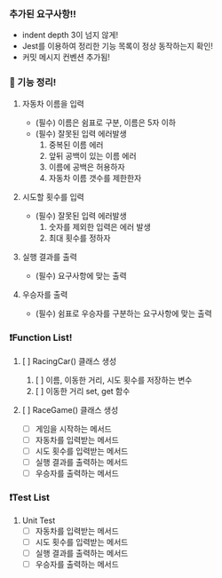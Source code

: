### 추가된 요구사항!!

- indent depth 3이 넘지 않게!
- Jest를 이용하여 정리한 기능 목록이 정상 동작하는지 확인!
- 커밋 메시지 컨벤션 추가됨!

### 🚗 기능 정리!

1. 자동차 이름을 입력
   - (필수) 이름은 쉼표로 구분, 이름은 5자 이하
   - (필수) 잘못된 입력 에러발생
     1. 중복된 이름 에러
     2. 앞뒤 공백이 있는 이름 에러
     3. 이름에 공백은 허용하자
     4. 자동차 이름 갯수를 제한한자

2. 시도할 횟수를 입력
   - (필수) 잘못된 입력 에러발생
     1. 숫자를 제외한 입력은 에러 발생
     2. 최대 횟수를 정하자

3. 실행 결과를 출력
   - (필수) 요구사항에 맞는 출력
   
4. 우승자를 출력
   - (필수) 쉼표로 우승자를 구분하는 요구사항에 맞는 출력

### ❗Function List!

1. [ ] RacingCar() 클래스 생성
   1. [ ] 이름, 이동한 거리, 시도 횟수를 저장하는 변수
   2. [ ] 이동한 거리 set, get 함수

1. [ ] RaceGame() 클래스 생성
   - [ ] 게임을 시작하는 메서드
   - [ ] 자동차를 입력받는 메서드
   - [ ] 시도 횟수를 입력받는 메서드
   - [ ] 실행 결과를 출력하는 메서드
   - [ ] 우승자를 출력하는 메서드

### ❗Test List

1. Unit Test
   - [ ] 자동차를 입력받는 메서드
   - [ ] 시도 횟수를 입력받는 메서드
   - [ ] 실행 결과를 출력하는 메서드
   - [ ] 우승자를 출력하는 메서드

